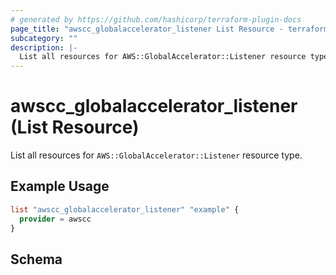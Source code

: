 ```yaml
---
# generated by https://github.com/hashicorp/terraform-plugin-docs
page_title: "awscc_globalaccelerator_listener List Resource - terraform-provider-awscc"
subcategory: ""
description: |-
  List all resources for AWS::GlobalAccelerator::Listener resource type.
---
```


# awscc_globalaccelerator_listener (List Resource)

List all resources for `AWS::GlobalAccelerator::Listener` resource type.

## Example Usage

```terraform
list "awscc_globalaccelerator_listener" "example" {
  provider = awscc
}
```

<!-- schema generated by tfplugindocs -->
## Schema
